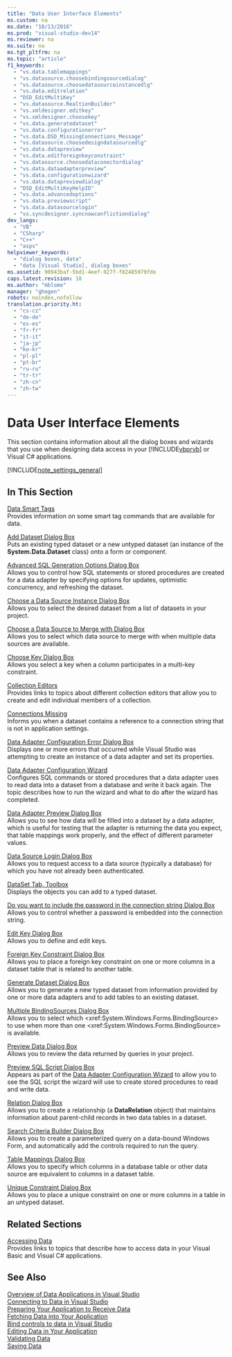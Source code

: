```yaml
---
title: "Data User Interface Elements"
ms.custom: na
ms.date: "10/13/2016"
ms.prod: "visual-studio-dev14"
ms.reviewer: na
ms.suite: na
ms.tgt_pltfrm: na
ms.topic: "article"
f1_keywords: 
  - "vs.data.tablemappings"
  - "vs.datasource.choosebindingsourcedialog"
  - "vs.datasource.choosedatasourceinstancedlg"
  - "vs.data.editrelation"
  - "DSD_EditMultiKey"
  - "vs.datasource.RealtionBuilder"
  - "vs.xmldesigner.editkey"
  - "vs.xmldesigner.choosekey"
  - "vs.data.generatedataset"
  - "vs.data.configurationerror"
  - "vs.data.DSD_MissingConnections_Message"
  - "vs.datasource.choosedesigndatasourcedlg"
  - "vs.data.datapreview"
  - "vs.data.editforeignkeyconstraint"
  - "vs.datasource.choosedataconectordialog"
  - "vs.data.dataadapterpreview"
  - "vs.data.configurationwizard"
  - "vs.data.datapreviewdialog"
  - "DSD_EditMultiKeyHelpID"
  - "vs.data.advancedoptions"
  - "vs.data.previewscript"
  - "vs.data.datasourcelogin"
  - "vs.syncdesigner.syncnowconflictiondialog"
dev_langs: 
  - "VB"
  - "CSharp"
  - "C++"
  - "aspx"
helpviewer_keywords: 
  - "dialog boxes, data"
  - "data [Visual Studio], dialog boxes"
ms.assetid: 90943baf-5bd1-4eef-927f-f82485979fde
caps.latest.revision: 18
ms.author: "mblome"
manager: "ghogen"
robots: noindex,nofollow
translation.priority.ht: 
  - "cs-cz"
  - "de-de"
  - "es-es"
  - "fr-fr"
  - "it-it"
  - "ja-jp"
  - "ko-kr"
  - "pl-pl"
  - "pt-br"
  - "ru-ru"
  - "tr-tr"
  - "zh-cn"
  - "zh-tw"
---
```

# Data User Interface Elements
This section contains information about all the dialog boxes and wizards that you use when designing data access in your [!INCLUDE[vbprvb](../codequality/includes/vbprvb_md.md)] or Visual C# applications.  
  
 [!INCLUDE[note_settings_general](../datatools/includes/note_settings_general_md.md)]  
  
## In This Section  
 [Data Smart Tags](assetId:///1e0a848f-c57b-47ab-b884-eaaa40726f43)  
 Provides information on some smart tag commands that are available for data.  
  
 [Add Dataset Dialog Box](assetId:///0e03c0ff-212b-4bfa-ac51-3c2adb71ead0)  
 Puts an existing typed dataset or a new untyped dataset (an instance of the **System.Data.Dataset** class) onto a form or component.  
  
 [Advanced SQL Generation Options Dialog Box](assetId:///41420450-1ff4-4a1a-b85b-6f6901538fef)  
 Allows you to control how SQL statements or stored procedures are created for a data adapter by specifying options for updates, optimistic concurrency, and refreshing the dataset.  
  
 [Choose a Data Source Instance Dialog Box](assetId:///51c47f06-fdc5-453e-9178-0a5a2c5c9f34)  
 Allows you to select the desired dataset from a list of datasets in your project.  
  
 [Choose a Data Source to Merge with Dialog Box](assetId:///accafff7-f6bd-481c-a121-fe8a76cd681d)  
 Allows you to select which data source to merge with when multiple data sources are available.  
  
 [Choose Key Dialog Box](assetId:///4ddbfbb7-a80a-412a-b80d-291d86376ca3)  
 Allows you select a key when a column participates in a multi-key constraint.  
  
 [Collection Editors](../Topic/Collection%20Editors.md)  
 Provides links to topics about different collection editors that allow you to create and edit individual members of a collection.  
  
 [Connections Missing](assetId:///bb9b2e12-7f76-4ee5-acbb-5d20116ee044)  
 Informs you when a dataset contains a reference to a connection string that is not in application settings.  
  
 [Data Adapter Configuration Error Dialog Box](assetId:///9ce65cd2-0c7d-4f51-8685-d68be5f3009b)  
 Displays one or more errors that occurred while Visual Studio was attempting to create an instance of a data adapter and set its properties.  
  
 [Data Adapter Configuration Wizard](assetId:///efff90cb-0e4c-4eb3-87dc-65dd9d418809)  
 Configures SQL commands or stored procedures that a data adapter uses to read data into a dataset from a database and write it back again. The topic describes how to run the wizard and what to do after the wizard has completed.  
  
 [Data Adapter Preview Dialog Box](assetId:///1f614cd3-4530-457e-84af-00ccbaea08cc)  
 Allows you to see how data will be filled into a dataset by a data adapter, which is useful for testing that the adapter is returning the data you expect, that table mappings work properly, and the effect of different parameter values.  
  
 [Data Source Login Dialog Box](assetId:///6f2d9a57-53c3-4841-bd37-a3643eb68d2e)  
 Allows you to request access to a data source (typically a database) for which you have not already been authenticated.  
  
 [DataSet Tab, Toolbox](assetId:///fa5f2d6f-924d-4262-ba1b-e9e7f90e7764)  
 Displays the objects you can add to a typed dataset.  
  
 [Do you want to include the password in the connection string Dialog Box](assetId:///193696a7-5213-4396-8328-05ac2df6ee94)  
 Allows you to control whether a password is embedded into the connection string.  
  
 [Edit Key Dialog Box](assetId:///f5c80e39-3a42-4284-b222-6ca009fd9675)  
 Allows you to define and edit keys.  
  
 [Foreign Key Constraint Dialog Box](assetId:///45d15629-1f4d-40a7-8708-c9ddfebedc1e)  
 Allows you to place a foreign key constraint on one or more columns in a dataset table that is related to another table.  
  
 [Generate Dataset Dialog Box](assetId:///c0efdbaf-13b1-4ee8-ade6-f8a784126cdc)  
 Allows you to generate a new typed dataset from information provided by one or more data adapters and to add tables to an existing dataset.  
  
 [Multiple BindingSources Dialog Box](assetId:///db76f70c-4fb5-479d-9b64-a67158d48f97)  
 Allows you to select which \<xref:System.Windows.Forms.BindingSource> to use when more than one \<xref:System.Windows.Forms.BindingSource> is available.  
  
 [Preview Data Dialog Box](assetId:///aa4f0d04-2695-4bb8-946d-54a97ae7287f)  
 Allows you to review the data returned by queries in your project.  
  
 [Preview SQL Script Dialog Box](assetId:///e9571e8b-821c-492d-9bc8-b44eba898bdd)  
 Appears as part of the [Data Adapter Configuration Wizard](assetId:///efff90cb-0e4c-4eb3-87dc-65dd9d418809) to allow you to see the SQL script the wizard will use to create stored procedures to read and write data.  
  
 [Relation Dialog Box](assetId:///ab8f4b0e-af4c-4725-a550-e2b2ebe43a02)  
 Allows you to create a relationship (a **DataRelation** object) that maintains information about parent-child records in two data tables in a dataset.  
  
 [Search Criteria Builder Dialog Box](../Topic/Search%20Criteria%20Builder%20Dialog%20Box.md)  
 Allows you to create a parameterized query on a data-bound Windows Form, and automatically add the controls required to run the query.  
  
 [Table Mappings Dialog Box](assetId:///fb4cec1e-f3c8-4773-b409-c2de15293fea)  
 Allows you to specify which columns in a database table or other data source are equivalent to columns in a dataset table.  
  
 [Unique Constraint Dialog Box](assetId:///e71a60d7-fae2-4bd0-a1e8-43aae351707d)  
 Allows you to place a unique constraint on one or more columns in a table in an untyped dataset.  
  
## Related Sections  
 [Accessing Data](../datatools/accessing-data-in-visual-studio.md)  
 Provides links to topics that describe how to access data in your Visual Basic and Visual C# applications.  
  
## See Also  
 [Overview of Data Applications in Visual Studio](../datatools/overview-of-data-applications-in-visual-studio.md)   
 [Connecting to Data in Visual Studio](../datatools/connecting-to-data-in-visual-studio.md)   
 [Preparing Your Application to Receive Data](../Topic/Preparing%20Your%20Application%20to%20Receive%20Data.md)   
 [Fetching Data into Your Application](../datatools/fetching-data-into-your-application.md)   
 [Bind controls to data in Visual Studio](../datatools/bind-controls-to-data-in-visual-studio.md)   
 [Editing Data in Your Application](../datatools/editing-data-in-your-application.md)   
 [Validating Data](../Topic/Validating%20Data.md)   
 [Saving Data](../datatools/saving-data.md)